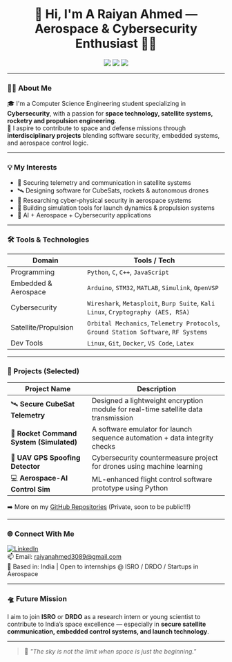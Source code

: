 <h1 align="center">🚀 Hi, I'm A Raiyan Ahmed — Aerospace & Cybersecurity Enthusiast 👨‍🚀</h1>

<p align="center">
  <img src="https://img.shields.io/badge/Specialization-Cybersecurity-blue?style=for-the-badge" />
  <img src="https://img.shields.io/badge/Aerospace-Enthusiast-critical?style=for-the-badge" />
  <img src="https://img.shields.io/badge/Goal-Researcher&Developer-green?style=for-the-badge" />
</p>

---

### 🧑‍💻 About Me

🎓 I'm a Computer Science Engineering student specializing in **Cybersecurity**, with a passion for **space technology, satellite systems, rocketry and propulsion engineering**.  
🚀 I aspire to contribute to space and defense missions through **interdisciplinary projects** blending software security, embedded systems, and aerospace control logic.

---

### 💡 My Interests

- 🔐 Securing telemetry and communication in satellite systems
- 🛰️ Designing software for CubeSats, rockets & autonomous drones
- 🔭 Researching cyber-physical security in aerospace systems
- 🔧 Building simulation tools for launch dynamics & propulsion systems
- 🧠 AI + Aerospace + Cybersecurity applications

---

### 🛠️ Tools & Technologies

| Domain | Tools / Tech |
|--------|--------------|
| Programming | `Python`, `C`, `C++`, `JavaScript` |
| Embedded & Aerospace | `Arduino`, `STM32`, `MATLAB`, `Simulink`, `OpenVSP` |
| Cybersecurity | `Wireshark`, `Metasploit`, `Burp Suite`, `Kali Linux`, `Cryptography (AES, RSA)` |
| Satellite/Propulsion | `Orbital Mechanics`, `Telemetry Protocols`, `Ground Station Software`, `RF Systems` |
| Dev Tools | `Linux`, `Git`, `Docker`, `VS Code`, `Latex` |

---

### 🔬 Projects (Selected)

| Project Name | Description |
|--------------|-------------|
| 🛰️ **Secure CubeSat Telemetry** | Designed a lightweight encryption module for real-time satellite data transmission |
| 🔐 **Rocket Command System (Simulated)** | A software emulator for launch sequence automation + data integrity checks |
| 🧭 **UAV GPS Spoofing Detector** | Cybersecurity countermeasure project for drones using machine learning |
| 💻 **Aerospace-AI Control Sim** | ML-enhanced flight control software prototype using Python |

➡️ More on my [GitHub Repositories](https://github.com/EdgeRunner007/) (Private, soon to be public!!!)

---

### 🌐 Connect With Me

[![LinkedIn](https://img.shields.io/badge/-LinkedIn-0077B5?style=flat-square&logo=Linkedin&logoColor=white)](https://www.linkedin.com/in/a-raiyan-ahmed-5634a6281/)  
📫 Email: raiyanahmed3089@gmail.com  
📍 Based in: India | Open to internships @ ISRO / DRDO / Startups in Aerospace

---

### 🛸 Future Mission

I aim to join **ISRO** or **DRDO** as a research intern or young scientist to contribute to India’s space excellence — especially in **secure satellite communication, embedded control systems, and launch technology**.

---

> 🌌 *"The sky is not the limit when space is just the beginning."*

